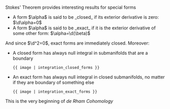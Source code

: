 Stokes' Theorem provides interesting results for special forms

<ul>
  <li>A form $\alpha$ is said to be _closed_ if its exterior derivative is zero: $\d\alpha=0$</li>
  <li>A form $\alpha$ is said to be _exact_ if it is the exterior derivative of some other form: $\alpha=\d(\beta)$</li>
</ul>

And since $\d^2=0$, exact forms are immediately closed. Moreover:

<ul>
  <li>
    A closed form has always null integral in submanifolds that are a boundary

    {{ image | integration_closed_forms }}
  </li>
  <li>
    An exact form has always null integral in closed submanifolds, no matter if they are boundary of something else

    {{ image | integration_exact_forms }}
  </li>
</ul>

This is the very beginning of _de Rham Cohomology_